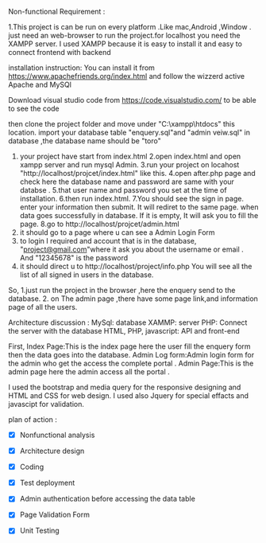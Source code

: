 Non-functional Requirement :

1.This project is can be run on every platform .Like mac,Android ,Window .
just need an web-browser to run the project.for localhost you need the XAMPP server. 
I used XAMPP because it is easy to install it and easy to connect frontend with backend


installation instruction:
You can install it from https://www.apachefriends.org/index.html and follow the wizzerd 
active Apache and MySQl

Download visual studio code from https://code.visualstudio.com/ to be able to see the code 

then clone the project folder and move under "C:\xampp\htdocs" this location.
import your database table "enquery.sql"and "admin veiw.sql" in database ,the database name should be "toro"
1. your project have start from index.html
2.open index.html and open xampp server and run mysql Admin.
3.run your project on locahost "http://localhost/projcet/index.html" like this.
4.open after.php page and check here the database name and password are same with your databse .
5.that user name and password you set at the time of installation.
6.then run index.html.
7.You should see the sign in page. enter your information then submit. It will rediret to the same page. when data goes successfully in database. If it is empty, It will ask you to fill the page.
8.go to http://localhost/projcet/admin.html
9. it should go to a page where u can see a Admin Login Form
10. to login I required and account that is in the database, "project@gmail.com"where it ask you about the username or email . And "12345678" is the password  
11. it should direct u to http://localhost/project/info.php You will see all the list of all signed in users in the database.

So, 
1.just run the project in the browser ,here the enquery send to the database.
2. on The admin page ,there have some page link,and information page of all the users.


Architecture discussion :
MySql: database
XAMMP: server
PHP: Connect the server with the database
HTML, PHP, javascript: API and front-end

First, Index Page:This is the index page here the user fill the enquery form then the data goes into the database.
Admin Log form:Admin login form for the admin who get the access the complete portal .
Admin Page:This is the admin page here the admin access all the portal .

I used the bootstrap and media query for the responsive designing and HTML and CSS for web design. I used also Jquery for special effacts and javascipt for validation.


plan of action :

- [x] Nonfunctional analysis

- [x] Architecture design

- [x] Coding

- [x] Test deployment

- [x] Admin authentication before accessing the data table

- [x] Page Validation Form

- [x] Unit Testing





 
